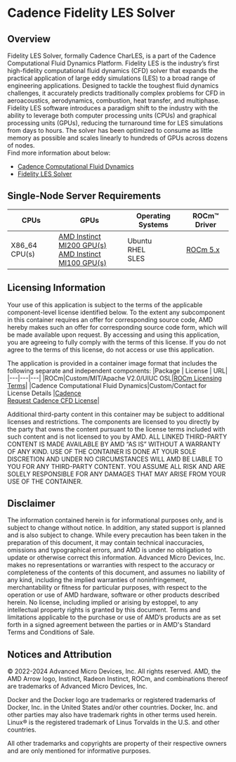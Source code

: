 # Cadence Fidelity LES Solver

## Overview
Fidelity LES Solver, formally Cadence CharLES, is a part of the Cadence Computational Fluid Dynamics Platform.
Fidelity LES is the industry’s first high-fidelity computational fluid dynamics (CFD) solver that expands the practical application of large eddy simulations (LES) to a broad range of engineering applications. Designed to tackle the toughest fluid dynamics challenges, it accurately predicts traditionally complex problems for CFD in aeroacoustics, aerodynamics, combustion, heat transfer, and multiphase. Fidelity LES software introduces a paradigm shift to the industry with the ability to leverage both computer processing units (CPUs) and graphical processing units (GPUs), reducing the turnaround time for LES simulations from days to hours. The solver has been optimized to consume as little memory as possible and scales linearly to hundreds of GPUs across dozens of nodes.  
Find more information about below:  
- [Cadence Computational Fluid Dynamics](https://www.cadence.com/en_US/home/tools/system-analysis/computational-fluid-dynamics/fidelity.html)  
- [Fidelity LES Solver](https://www.cadence.com/en_US/home/tools/system-analysis/computational-fluid-dynamics/fidelity.html#fidelity-charles)


## Single-Node Server Requirements
| CPUs | GPUs | Operating Systems | ROCm™ Driver | 
|---- |---- |----------------- |------------ |
| X86_64 CPU(s) |[ AMD Instinct MI200 GPU(s) <br>  AMD Instinct MI100 GPU(s)](https://rocm.docs.amd.com/projects/install-on-linux/en/latest/reference/system-requirements.html#supported-gpus) | Ubuntu <br> RHEL <br>  SLES | [ROCm 5.x ](https://rocm.docs.amd.com/en/latest/release/versions.html) 


## Licensing Information
Your use of this application is subject to the terms of the applicable component-level license identified below. To the extent any subcomponent in this container requires an offer for corresponding source code, AMD hereby makes such an offer for corresponding source code form, which will be made available upon request. By accessing and using this application, you are agreeing to fully comply with the terms of this license. If you do not agree to the terms of this license, do not access or use this application.

The application is provided in a container image format that includes the following separate and independent components:
|Package | License | URL|
|---|---|---|
|ROCm|Custom/MIT/Apache V2.0/UIUC OSL|[ROCm Licensing Terms](https://rocm.docs.amd.com/en/latest/about/license.html)|
|Cadence Computational Fluid Dynamics|Custom/Contact for License Details |[Cadence](https://www.cadence.com)<br>[Request Cadence CFD License](https://www5.cadence.com/CFD_ReqTrial_LP.html)|


Additional third-party content in this container may be subject to additional licenses and restrictions. The components are licensed to you directly by the party that owns the content pursuant to the license terms included with such content and is not licensed to you by AMD. ALL LINKED THIRD-PARTY CONTENT IS MADE AVAILABLE BY AMD “AS IS” WITHOUT A WARRANTY OF ANY KIND. USE OF THE CONTAINER IS DONE AT YOUR SOLE DISCRETION AND UNDER NO CIRCUMSTANCES WILL AMD BE LIABLE TO YOU FOR ANY THIRD-PARTY CONTENT. YOU ASSUME ALL RISK AND ARE SOLELY RESPONSIBLE FOR ANY DAMAGES THAT MAY ARISE FROM YOUR USE OF THE CONTAINER.
 
## Disclaimer
The information contained herein is for informational purposes only, and is subject to change without notice. In addition, any stated support is planned and is also subject to change. While every precaution has been taken in the preparation of this document, it may contain technical inaccuracies, omissions and typographical errors, and AMD is under no obligation to update or otherwise correct this information. Advanced Micro Devices, Inc. makes no representations or warranties with respect to the accuracy or completeness of the contents of this document, and assumes no liability of any kind, including the implied warranties of noninfringement, merchantability or fitness for particular purposes, with respect to the operation or use of AMD hardware, software or other products described herein. No license, including implied or arising by estoppel, to any intellectual property rights is granted by this document. Terms and limitations applicable to the purchase or use of AMD’s products are as set forth in a signed agreement between the parties or in AMD's Standard Terms and Conditions of Sale.

 
## Notices and Attribution
© 2022-2024 Advanced Micro Devices, Inc. All rights reserved. AMD, the AMD Arrow logo, Instinct, Radeon Instinct, ROCm, and combinations thereof are trademarks of Advanced Micro Devices, Inc.

Docker and the Docker logo are trademarks or registered trademarks of Docker, Inc. in the United States and/or other countries. Docker, Inc. and other parties may also have trademark rights in other terms used herein. Linux® is the registered trademark of Linus Torvalds in the U.S. and other countries.

All other trademarks and copyrights are property of their respective owners and are only mentioned for informative purposes.

